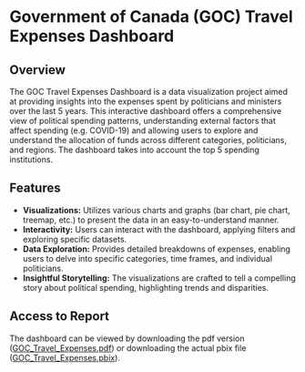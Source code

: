 # Government of Canada (GOC) Travel Expenses Dashboard

## Overview

The GOC Travel Expenses Dashboard is a data visualization project aimed at providing insights into the expenses spent by politicians and ministers over the last 5 years. This interactive dashboard offers a comprehensive view of political spending patterns, understanding external factors that affect spending (e.g. COVID-19) and allowing users to explore and understand the allocation of funds across different categories, politicians, and regions. The dashboard takes into account the top 5 spending institutions.

## Features

- **Visualizations:** Utilizes various charts and graphs (bar chart, pie chart, treemap, etc.) to present the data in an easy-to-understand manner.
- **Interactivity:** Users can interact with the dashboard, applying filters and exploring specific datasets.
- **Data Exploration:** Provides detailed breakdowns of expenses, enabling users to delve into specific categories, time frames, and individual politicians.
- **Insightful Storytelling:** The visualizations are crafted to tell a compelling story about political spending, highlighting trends and disparities.

## Access to Report
The dashboard can be viewed by downloading the pdf version ([GOC_Travel_Expenses.pdf](GOC_Travel_Expenses.pdf)) or downloading the actual pbix file ([GOC_Travel_Expenses.pbix](GOC_Travel_Expenses.pbix)).
